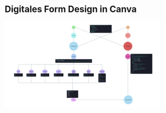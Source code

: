 # Digitales Form Design in Canva

![Form interface designed in Canva](/public/FirstPage.png "JsonDB Form Interface")
